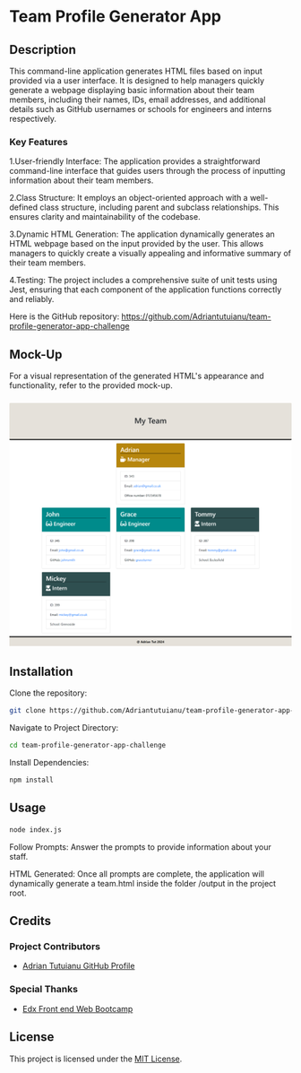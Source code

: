 # Team Profile Generator App

## Description

This command-line application generates HTML files based on input provided via a user interface. It is designed to help managers quickly generate a webpage displaying basic information about their team members, including their names, IDs, email addresses, and additional details such as GitHub usernames or schools for engineers and interns respectively.

### Key Features

1.User-friendly Interface: The application provides a straightforward command-line interface that guides users through the process of inputting information about their team members.

2.Class Structure: It employs an object-oriented approach with a well-defined class structure, including parent and subclass relationships. This ensures clarity and maintainability of the codebase.

3.Dynamic HTML Generation: The application dynamically generates an HTML webpage based on the input provided by the user. This allows managers to quickly create a visually appealing and informative summary of their team members.

4.Testing: The project includes a comprehensive suite of unit tests using Jest, ensuring that each component of the application functions correctly and reliably.

Here is the GitHub repository: https://github.com/Adriantutuianu/team-profile-generator-app-challenge

## Mock-Up

For a visual representation of the generated HTML's appearance and functionality, refer to the provided mock-up.

### ![Portfolio](./images/printscreen.png)

## Installation

Clone the repository:

```bash
git clone https://github.com/Adriantutuianu/team-profile-generator-app-challenge
```

Navigate to Project Directory:

```bash
cd team-profile-generator-app-challenge
```

Install Dependencies:

```bash
npm install
```

## Usage

```bash
node index.js
```

Follow Prompts:
Answer the prompts to provide information about your staff.

HTML Generated:
Once all prompts are complete, the application will dynamically generate a team.html inside the folder /output in the project root.

## Credits

### Project Contributors

- [Adrian Tutuianu GitHub Profile](https://github.com/Adriantutuianu)

### Special Thanks

- [Edx Front end Web Bootcamp](https://www.edx.org/boot-camps)

## License

This project is licensed under the [MIT License](https://en.wikipedia.org/wiki/MIT_License).
